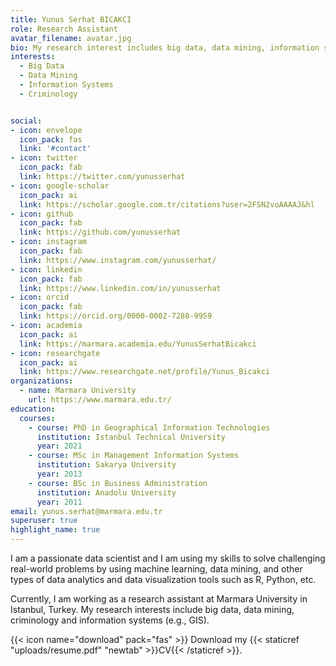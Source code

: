 ```yaml
---
title: Yunus Serhat BICAKCI
role: Research Assistant
avatar_filename: avatar.jpg
bio: My research interest includes big data, data mining, information systems, criminology. 
interests:
  - Big Data
  - Data Mining
  - Information Systems
  - Criminology


social:
- icon: envelope
  icon_pack: fas
  link: '#contact'
- icon: twitter
  icon_pack: fab
  link: https://twitter.com/yunusserhat
- icon: google-scholar
  icon_pack: ai
  link: https://scholar.google.com.tr/citations?user=2FSN2voAAAAJ&hl
- icon: github
  icon_pack: fab
  link: https://github.com/yunusserhat
- icon: instagram
  icon_pack: fab
  link: https://www.instagram.com/yunusserhat/
- icon: linkedin
  icon_pack: fab
  link: https://www.linkedin.com/in/yunusserhat
- icon: orcid
  icon_pack: fab
  link: https://orcid.org/0000-0002-7288-9959
- icon: academia
  icon_pack: ai
  link: https://marmara.academia.edu/YunusSerhatBicakci
- icon: researchgate
  icon_pack: ai
  link: https://www.researchgate.net/profile/Yunus_Bicakci
organizations:
  - name: Marmara University
    url: https://www.marmara.edu.tr/
education:
  courses:
    - course: PhD in Geographical Information Technologies
      institution: Istanbul Technical University
      year: 2021
    - course: MSc in Management Information Systems
      institution: Sakarya University
      year: 2013
    - course: BSc in Business Administration
      institution: Anadolu University
      year: 2011
email: yunus.serhat@marmara.edu.tr
superuser: true
highlight_name: true
---
```


I am a passionate data scientist and I am using my skills to solve challenging real-world problems by using machine learning, data mining, and other types of data analytics and data visualization tools such as R, Python, etc.

Currently, I am working as a research assistant at Marmara University in Istanbul, Turkey. My research interests include big data, data mining, criminology and information systems (e.g., GIS).


{{< icon name="download" pack="fas" >}} Download my {{< staticref "uploads/resume.pdf" "newtab" >}}CV{{< /staticref >}}.